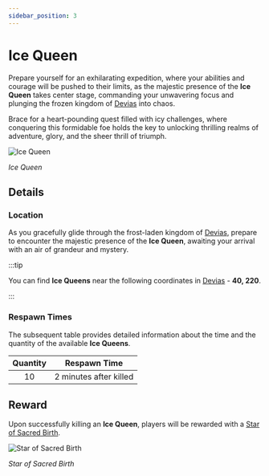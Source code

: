 ```yaml
---
sidebar_position: 3
---
```


# Ice Queen

Prepare yourself for an exhilarating expedition, where your abilities and courage will be pushed to their limits, as the majestic presence of the **Ice Queen** takes center stage, commanding your unwavering focus and plunging the frozen kingdom of [Devias](/maps/devias) into chaos.

Brace for a heart-pounding quest filled with icy challenges, where conquering this formidable foe holds the key to unlocking thrilling realms of adventure, glory, and the sheer thrill of triumph.

![Ice Queen](/img/monsters/special/others/ice-queen.jpg)

_Ice Queen_

## Details

### Location

As you gracefully glide through the frost-laden kingdom of [Devias](/maps/devias), prepare to encounter the majestic presence of the **Ice Queen**, awaiting your arrival with an air of grandeur and mystery.

:::tip

You can find **Ice Queens** near the following coordinates in [Devias](/maps/devias) - **40, 220**.

:::

### Respawn Times

The subsequent table provides detailed information about the time and the quantity of the available **Ice Queens**.

| Quantity |      Respawn Time      |
| :------: | :--------------------: |
|    10    | 2 minutes after killed |

## Reward

Upon successfully killing an **Ice Queen**, players will be rewarded with a [Star of Sacred Birth](/items/item-bags/star).

![Star of Sacred Birth](/img/items/item-bags/star.png)

_Star of Sacred Birth_